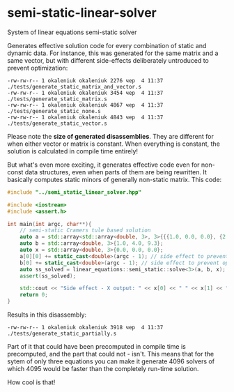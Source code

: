 # semi-static-linear-solver
System of linear equations semi-static solver

Generates effective solution code for every combination of static and dynamic data.
For instance, this was generated for the same matrix and a same vector, but with different side-effects deliberately untroduced to prevent optimization:

    -rw-rw-r-- 1 okaleniuk okaleniuk 2276 чер  4 11:37 ./tests/generate_static_matrix_and_vector.s
    -rw-rw-r-- 1 okaleniuk okaleniuk 3454 чер  4 11:37 ./tests/generate_static_matrix.s
    -rw-rw-r-- 1 okaleniuk okaleniuk 4867 чер  4 11:37 ./tests/generate_static_none.s
    -rw-rw-r-- 1 okaleniuk okaleniuk 4843 чер  4 11:37 ./tests/generate_static_vector.s

Please note the **size of generated disassemblies**. They are different for when either vector or matrix is constant. When everything is constant, the solution is calculated in compile time entirely!

But what's even more exciting, it generates effective code even for non-const data structures, even when parts of them are being rewritten. It basically computes static minors of generally non-static matrix. This code:

```cpp
#include "../semi_static_linear_solver.hpp"

#include <iostream>
#include <assert.h>

int main(int argc, char**){
    // semi-static Cramers tule based solution
    auto a = std::array<std::array<double, 3>, 3>{{{1.0, 0.0, 0.0}, {2.0, 1.0, 0.0}, {3.0, 2.0, 1.0}}};
    auto b = std::array<double, 3>{1.0, 4.0, 9.3};
    auto x = std::array<double, 3>{0.0, 0.0, 0.0};
    a[0][0] += static_cast<double>(argc - 1); // side effect to prevent optimization
    b[0] += static_cast<double>(argc - 1); // side effect to prevent optimization
    auto ss_solved = linear_equations::semi_static::solve<3>(a, b, x);
    assert(ss_solved);

    std::cout << "Side effect - X output: " << x[0] << " " << x[1] << " " << x[2] << std::endl;
    return 0;
}
```

Results in this disassembly:

    -rw-rw-r-- 1 okaleniuk okaleniuk 3918 чер  4 11:37 ./tests/generate_static_partially.s
    
Part of it that could have been precomputed in compile time is precomputed, and the part that could not - isn't. This means that for the sytem of only three equations you can make it generate 4096 solvers of which 4095 would be faster than the completely run-time solution.

How cool is that!  
